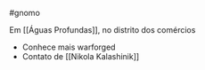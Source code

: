 #gnomo

Em [[Águas Profundas]], no distrito dos comércios
- Conhece mais warforged
- Contato de [[Nikola Kalashinik]]
